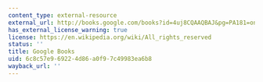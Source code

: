```yaml
---
content_type: external-resource
external_url: http://books.google.com/books?id=4uj8CQAAQBAJ&pg=PA181=onepage
has_external_license_warning: true
license: https://en.wikipedia.org/wiki/All_rights_reserved
status: ''
title: Google Books
uid: 6c8c57e9-6922-4d86-a0f9-7c49983ea6b8
wayback_url: ''
---
```

